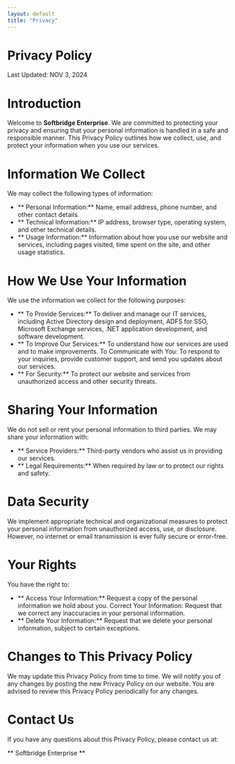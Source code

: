 ```yaml
---
layout: default
title: "Privacy"
---
```

# Privacy Policy
Last Updated: NOV 3, 2024

# Introduction
Welcome to **Softbridge Enterprise**. We are committed to protecting your privacy and ensuring that your personal information is handled in a safe and responsible manner. This Privacy Policy outlines how we collect, use, and protect your information when you use our services.

# Information We Collect
We may collect the following types of information:
- ** Personal Information:** Name, email address, phone number, and other contact details.
- ** Technical Information:** IP address, browser type, operating system, and other technical details.
- ** Usage Information:** Information about how you use our website and services, including pages visited, time spent on the site, and other usage statistics.

# How We Use Your Information
We use the information we collect for the following purposes:
- ** To Provide Services:** To deliver and manage our IT services, including Active Directory design and deployment, ADFS for SSO, Microsoft Exchange services, .NET application development, and software development.
- ** To Improve Our Services:** To understand how our services are used and to make improvements.
To Communicate with You: To respond to your inquiries, provide customer support, and send you updates about our services.
- ** For Security:** To protect our website and services from unauthorized access and other security threats.

# Sharing Your Information
We do not sell or rent your personal information to third parties. We may share your information with:
- ** Service Providers:** Third-party vendors who assist us in providing our services.
- ** Legal Requirements:** When required by law or to protect our rights and safety.

# Data Security
We implement appropriate technical and organizational measures to protect your personal information from unauthorized access, use, or disclosure. However, no internet or email transmission is ever fully secure or error-free.

# Your Rights
You have the right to:
- ** Access Your Information:** Request a copy of the personal information we hold about you.
Correct Your Information: Request that we correct any inaccuracies in your personal information.
- ** Delete Your Information:** Request that we delete your personal information, subject to certain exceptions.

# Changes to This Privacy Policy
We may update this Privacy Policy from time to time. We will notify you of any changes by posting the new Privacy Policy on our website. You are advised to review this Privacy Policy periodically for any changes.

# Contact Us
If you have any questions about this Privacy Policy, please contact us at:

** Softbridge Enterprise **